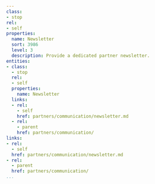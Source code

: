 ```yaml
---
class:
- stop
rel:
- self
properties:
  name: Newsletter
  sort: 3986
  level: 3
  description: Provide a dedicated partner newsletter.
entities:
- class:
  - stop
  rel:
  - self
  properties:
    name: Newsletter
  links:
  - rel:
    - self
    href: partners/communication/newsletter.md
  - rel:
    - parent
    href: partners/communication/
links:
- rel:
  - self
  href: partners/communication/newsletter.md
- rel:
  - parent
  href: partners/communication/
...
```

